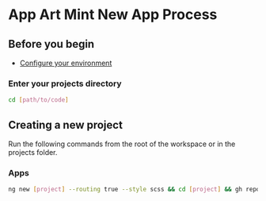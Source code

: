 # App Art Mint New App Process
## Before you begin
 - [Configure your environment](https://github.com/App-Art-Mint/.github/blob/prod/docs/prepare-env.md)

### Enter your projects directory
```bash
cd [path/to/code]
```

## Creating a new project
Run the following commands from the root of the workspace or in the projects folder.

### Apps
```bash
ng new [project] --routing true --style scss && cd [project] && gh repo create App-Art-Mint/[project] --private --source=. && git push && npm i
```
